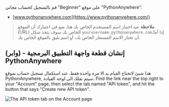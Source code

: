 قم بالتسجيل كحساب مجاني "Beginner" على موقع "PythonAnywhere":

* [www.pythonanywhere.com](https://www.pythonanywhere.com/)

> **ملاحظة** عند اختيار اسم المستخدم الخاص بك هنا، ضع في اعتبارك أن الموقع (URL) الخاص بك سوف يتخذ شكل `yourusername.pythonanywhere.com`،إذا أما أن تختار الاسم المستعار الخاص بك، أو اسم يليق بالموقع الخاص بك.

## إنشان قطعة واجهة التطبيق البرمجية - (وابر) PythonAnywhere

هذا شيئ لاتحتاج القيام به الا مرة واحدة فقط. عند استكمال تسجيل حساب بموقع PythonAnywhere, سيتم نقلك الى لوحة القيادة. Find the link near the top right to your "Account" page, then select the tab named "API token", and hit the button that says "Create new API token".

![The API token tab on the Account page](../deploy/images/pythonanywhere_create_api_token.png)
